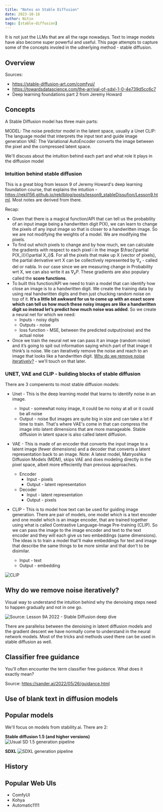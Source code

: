 ```yaml
---
title: "Notes on Stable Diffusion"
date: 2023-10-16
author: Nitin
tags: [stable-diffusion]
---
```


It is not just the LLMs that are all the rage nowadays. Text to image models have also become super powerful and useful. This page attempts to capture some of the concepts involed in the udnerlying method - stable diffusion.


## Overview
Sources:
* https://stable-diffusion-art.com/comfyui/
* https://towardsdatascience.com/the-arrival-of-sdxl-1-0-4e739d5cc6c7
* Deep learning foundations part 2 from Jeremy Howard


## Concepts
A Stable Diffusion model has three main parts:

MODEL: The noise predictor model in the latent space, usually a Unet
CLIP: The language model that interprets the input text and guide image generation
VAE: The Variational AutoEncoder converts the image between the pixel and the compressed latent space.

We'll discuss about the intuition behind each part and what role it plays in the diffusion model

### Intuition behind stable diffusion
This is a great blog from lesson 9 of Jeremy Howard's deep learning foundation course, that explains the intuition - https://rekil156.github.io/rekilblog/posts/lesson9_stableDissufion/Lesson9.html. Most notes are derived from there.

Recap:
* Given that there is a magical function/API that can tell us the probability of an input image being a handwritten digit P(X), we can learn to change the pixels of any input image so that is closer to a handwritten image. So we are not modifying the weights of a model. We are modifying the pixels.
* To find out which pixels to change and by how much, we can calculate the gradients with respect to each pixel i in the image $\frac{\partial P(X_i)}{\partial X_i}$. For all the pixels that make up X (vector of pixels), the partial derivative wrt X can be collectively represented by $\nabla_x$ - called del or nabla. In our case since we are measuring change in Probability wrt X, we can also write it as $\nabla_x P$. These gradients are also populary called the **score functions**.
* To built this function/API we need to train a model that can identify how close an image is to a handwritten digit. We create the training data by using real handwritten digits and then just chucking random noise on top of it. **It’s a little bit awkward for us to come up with an exact score which can tell us how much these noisy images are like a handwritten digit so instead let’s predict how much noise was added**. So we create a neural net for which we need:
    * Inputs - noisy digits
    * Outputs - noise
    * loss function - MSE, between the predicted output(noise) and the actual noise
* Once we train the neural net we can pass it an image (random noise) and it’s going to spit out information saying which part of that image it think’s is noise. We can iteratively remove the noise and reach to an image that looks like a handwritten digit. [Why do we remove noise iteratively?](#why-do-we-remove-noise-iteratively) - we'll touch on that later.

### UNET, VAE and CLIP - building blocks of stable diffusion

There are 3 compenents to most stable diffusion models:
* Unet - This is the deep learning model that learns to identify noise in an image.
    * Input - somewhat noisy image, it could be no noisy at all or it could be all noise
    * Output - noise
    But images are quite big in size and can take a lot if time to train. That's where VAE's come in that can compress the image into latent dimensions that are more manageable. Stable diffusion in latent space is also called latent diffusion.
* VAE - This is made of an encoder that converts the input image to a latent image (fewer dimensions) and a decoder that converts a latent representation back to an image. Note: A latest model, Matryoshka Diffusion Models (MDM), skips VAE and does modeling directly in the pixel space, albeit more effeciently than previous approaches.
    * Encoder
        * Input - pixels
        * Output - latent representation
    * Decoder
        * Input - latent representation
        * Output - pixels

* CLIP - This is to model how text can be used for guiding image generation. There are pair of models, one model which is a text encoder and one model which is an image encoder, that are trained together using what is called Contrastive Language-Image Pre-training (CLIP). So we can pass the image to the image encoder and text to the text encoder and they will each give us two embeddings (same dimensions). The ideas is to train a model that'll make embeddings for text and image that describe the same things to be more similar and that don't to be disimilar.
    * Input - text
    * Output - embedding

![](/img/CLIP.png "CLIP")


## Why do we remove noise iteratively?

Visual way to understand the intuition behind why the denoising steps need to happen gradually and not in one go.

![](/img/why_incremental_denoising.png "Source: Lesson 9A 2022 - Stable Diffusion deep dive")

There are parallelss between the denoising in latent diffusion models and the gradient descent we have normally come to understand in the neural network models. Most of the tricks and methods used there can be used in stable diffusion as well.

## Classifier free guidance

You'll often encounter the term classifier free guidance. What does it exactly mean?

Source: https://sander.ai/2022/05/26/guidance.html

## Use of blank text in diffusion models


## Popular models

We'll focus on models from stability.ai. There are 2:

**Stable diffusion 1.5 (and higher versions)**
![](/img/SD1_5.webp "Usual SD 1.5 generation pipeline")

**SDXL**
![](/img/SDXL.webp "SDXL generation pipeline")

## History

## Popular Web UIs
* ComfyUI
* Kohya
* Automatic1111



